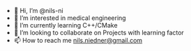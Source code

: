 - 👋 Hi, I’m @nils-ni
- 👀 I’m interested in medical engineering
- 🌱 I’m currently learning C++/CMake
- 💞️ I’m looking to collaborate on Projects with learning factor
- 📫 How to reach me nils.niedner@gmail.com

<!---
nils-ni/nils-ni is a ✨ special ✨ repository because its `README.md` (this file) appears on your GitHub profile.
You can click the Preview link to take a look at your changes.
--->
